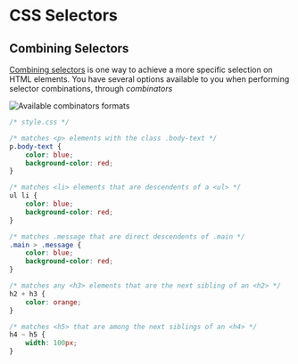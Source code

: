 # CSS Selectors

## Combining Selectors
[Combining selectors](https://developer.mozilla.org/en-US/docs/Learn/CSS/Introduction_to_CSS/Combinators_and_multiple_selectors) is one way to achieve a more specific selection on HTML elements.  You have several options available to you when performing selector combinations, through *combinators*

![Available combinators formats](docs/combinators-table)

```css
/* style.css */

/* matches <p> elements with the class .body-text */
p.body-text {
	color: blue;
	background-color: red;
}

/* matches <li> elements that are descendents of a <ul> */
ul li {
	color: blue;
	background-color: red;
}

/* matches .message that are direct descendents of .main */
.main > .message {
	color: blue;
	background-color: red;
}

/* matches any <h3> elements that are the next sibling of an <h2> */
h2 + h3 {
	color: orange;
}

/* matches <h5> that are among the next siblings of an <h4> */
h4 ~ h5 {
	width: 100px;
}

```
